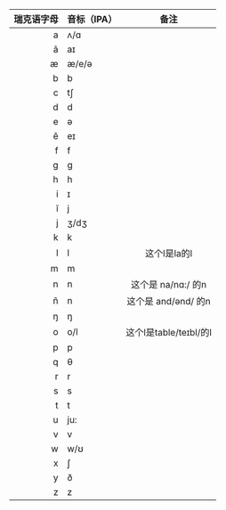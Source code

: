 | 瑞克语字母 | 音标（IPA） | 备注 |
| ---: | :--- | :---: |
| a | ʌ/ɑ | |
| ã | aɪ | |
| æ | æ/e/ə | |
| b | b | |
| c | tʃ | |
| d | d | |
| e | ə | |
| ê | eɪ | |
| f | f | |
| g | g | |
| h | h | |
| i | ɪ | |
| î | j | |
| j | ʒ/dʒ | |
| k | k | |
| l | l | 这个l是la的l |
| m | m | |
| n | n | 这个是 na/nɑ:/ 的n |
| ñ | n | 这个是 and/ənd/ 的n |
| ŋ | ŋ | |
| o | o/l | 这个l是table/teɪbl/的l |
| p | p | |
| q | θ | |
| r | r | |
| s | s | |
| t | t | |
| u | ju: | |
| v | v | |
| w | w/ʊ | |
| x | ʃ | |
| y | ð | |
| z | z | |

